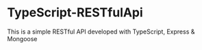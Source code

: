 # TypeScript-RESTfulApi
This is a simple RESTful API developed with TypeScript, Express &amp; Mongoose
